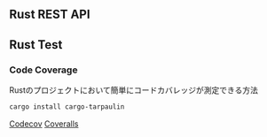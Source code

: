 ## Rust REST API

## Rust Test

### Code Coverage

Rustのプロジェクトにおいて簡単にコードカバレッジが測定できる方法
```zsh
cargo install cargo-tarpaulin
```

[Codecov](https://about.codecov.io/)
[Coveralls](https://coveralls.io/)